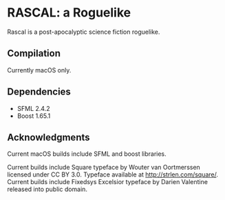# RASCAL: a Roguelike

Rascal is a post-apocalyptic science fiction roguelike.

## Compilation
Currently macOS only.

## Dependencies
- SFML 2.4.2
- Boost 1.65.1

## Acknowledgments
Current macOS builds include SFML and boost libraries.

Current builds include Square typeface by Wouter van Oortmerssen licensed under CC BY 3.0. Typeface available at <http://strlen.com/square/>.
Current builds include Fixedsys Excelsior typeface by Darien Valentine released into public domain.
